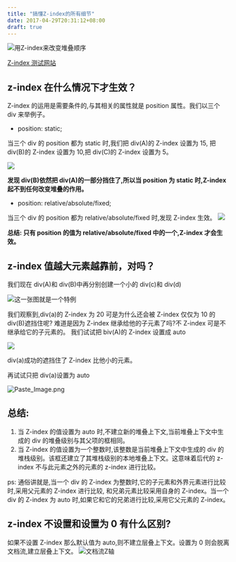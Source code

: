 ```yaml
---
title: "搞懂Z-index的所有细节"
date: 2017-04-29T20:31:12+08:00
draft: true
---
```


![用Z-index来改变堆叠顺序](http://upload-images.jianshu.io/upload_images/4337988-72fc3279283f3d96.png?imageMogr2/auto-orient/strip%7CimageView2/2/w/1240)

[Z-index 测试网站](http://www.cssmojo.com/extras/everything_you_always_wanted_to_know_about_z-index_but_were_afraid_to_ask/)

## z-index 在什么情况下才生效？

Z-index 的运用是需要条件的,与其相关的属性就是 position 属性。我们以三个 div 来举例子。

- position: static;

当三个 div 的 position 都为 static 时,我们把 div(A)的 Z-index 设置为 15, 把 div(B)的 Z-index 设置为 10,把 div(C)的 Z-index 设置为 5。

![](http://upload-images.jianshu.io/upload_images/4337988-dc45d7a26386344b.png?imageMogr2/auto-orient/strip%7CimageView2/2/w/1240)

**发现 div(B)依然把 div(A)的一部分挡住了,所以当 position 为 static 时,Z-index 起不到任何改变堆叠的作用。**

- position: relative/absolute/fixed;

当三个 div 的 position 都为 relative/absolute/fixed 时,发现 Z-index 生效。
![](http://upload-images.jianshu.io/upload_images/4337988-b3b78915180bd5e3.png?imageMogr2/auto-orient/strip%7CimageView2/2/w/1240)

**总结: 只有 position 的值为 relative/absolute/fixed 中的一个,Z-index 才会生效。**

## z-index 值越大元素越靠前，对吗？

我们现在 div(A)和 div(B)中再分别创建一个小的 div(c)和 div(d)

![这一张图就是一个特例](http://upload-images.jianshu.io/upload_images/4337988-8330fa3e640fe19e.png?imageMogr2/auto-orient/strip%7CimageView2/2/w/1240)

我们观察到,div(a)的 Z-index 为 20 可是为什么还会被 Z-index 仅仅为 10 的 div(B)遮挡住呢?
难道是因为 Z-index 继承给他的子元素了吗?不 Z-index 可是不继承给它的子元素的。
我们试试把 biv(A)的 Z-index 设置成 auto

![](http://upload-images.jianshu.io/upload_images/4337988-e92ccbadb3ad1561.png?imageMogr2/auto-orient/strip%7CimageView2/2/w/1240)

div(a)成功的遮挡住了 Z-index 比他小的元素。

再试试只把 div(a)设置为 auto

![Paste_Image.png](http://upload-images.jianshu.io/upload_images/4337988-e4724db7e354c034.png?imageMogr2/auto-orient/strip%7CimageView2/2/w/1240)

## 总结:

1. 当 Z-index 的值设置为 auto 时,不建立新的堆叠上下文,当前堆叠上下文中生成的 div 的堆叠级别与其父项的框相同。
2. 当 Z-index 的值设置为一个整数时,该整数是当前堆叠上下文中生成的 div 的堆栈级别。该框还建立了其堆栈级别的本地堆叠上下文。这意味着后代的 z-index 不与此元素之外的元素的 z-index 进行比较。

ps: 通俗讲就是,当一个 div 的 Z-index 为整数时,它的子元素和外界元素进行比较时,采用父元素的 Z-index 进行比较, 和兄弟元素比较采用自身的 Z-index。当一个 div 的 Z-index 为 auto 时,如果它和它的兄弟进行比较,采用它父元素的 Z-index。

## z-index 不设置和设置为 0 有什么区别?

如果不设置 Z-index 那么默认值为 auto,则不建立层叠上下文。设置为 0 则会脱离文档流,建立层叠上下文。
![文档流Z轴](http://upload-images.jianshu.io/upload_images/4337988-da32ea3f63d9b3c2.png?imageMogr2/auto-orient/strip%7CimageView2/2/w/1240)
